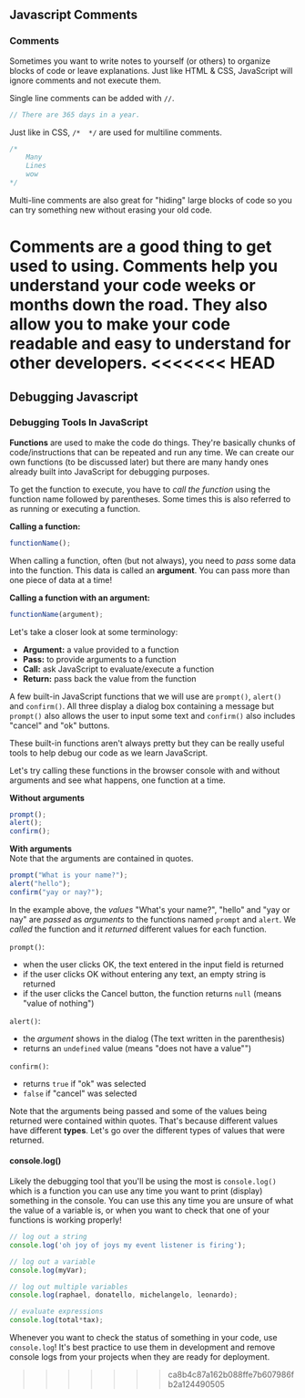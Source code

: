 ## Javascript Comments

### Comments
Sometimes you want to write notes to yourself (or others) to organize blocks of code or leave explanations. Just like HTML & CSS, JavaScript will ignore comments and not execute them.

Single line comments can be added with `//`.

```js
// There are 365 days in a year.
```

Just like in CSS,  `/*  */` are used for multiline comments.

```js
/* 
	Many 
	Lines
	wow
*/
```

Multi-line comments are also great for "hiding" large blocks of code so you can try something new without erasing your old code.

Comments are a good thing to get used to using. Comments help you understand your code weeks or months down the road. They also allow you to make your code readable and easy to understand for other developers. 
<<<<<<< HEAD
=======


## Debugging Javascript

### Debugging Tools In JavaScript

**Functions** are used to make the code do things. They're basically chunks of code/instructions that can be repeated and run any time. We can create our own functions (to be discussed later) but there are many handy ones already built into JavaScript for debugging purposes. 

To get the function to execute, you have to *call the function* using the function name followed by parentheses. Some times this is also referred to as running or executing a function. 

**Calling a function:** 

```js
functionName();
```

When calling a function, often (but not always), you need to *pass* some data into the function. This data is called an **argument**. You can pass more than one piece of data at a time! 

**Calling a function with an argument:** 

```js
functionName(argument);
```

Let's take a closer look at some terminology:  

- **Argument:** a value provided to a function
- **Pass:** to provide arguments to a function
- **Call:** ask JavaScript to evaluate/execute a function
- **Return:** pass back the value from the function

A few built-in JavaScript functions that we will use are `prompt()`, `alert()` and `confirm()`. All three display a dialog box containing a message but `prompt()` also allows the user to input some text and `confirm()` also includes "cancel" and "ok" buttons.

These built-in functions aren't always pretty but they can be really useful tools to help debug our code as we learn JavaScript. 

Let's try calling these functions in the browser console with and without arguments and see what happens, one function at a time.
	
**Without arguments**
```js
prompt();
alert();	
confirm();
```

**With arguments**  
Note that the arguments are contained in quotes.
```js
prompt("What is your name?");
alert("hello");
confirm("yay or nay?");
```

In the example above, the *values* "What's your name?", "hello" and "yay or nay" are *passed* as *arguments* to the functions named `prompt` and `alert`. We *called* the function and it *returned* different values for each function.

`prompt()`:

* when the user clicks OK, the text entered in the input field is returned
* if the user clicks OK without entering any text, an empty string is returned
* if the user clicks the Cancel button, the function returns `null` (means "value of nothing")

`alert()`:

* the *argument* shows in the dialog (The text written in the parenthesis)
* returns an `undefined` value (means "does not have a value"")

`confirm()`:

* returns `true` if "ok" was selected
* `false` if "cancel" was selected

Note that the arguments being passed and some of the values being returned were contained within quotes. That's because different values have different **types**. Let's go over the different types of values that were returned.


#### console.log()

Likely the debugging tool that you'll be using the most is `console.log()` which is a function you can use any time you want to print (display) something in the console. You can use this any time you are unsure of what the value of a variable is, or when you want to check that one of your functions is working properly! 

```js
// log out a string
console.log('oh joy of joys my event listener is firing');

// log out a variable
console.log(myVar);

// log out multiple variables 
console.log(raphael, donatello, michelangelo, leonardo);

// evaluate expressions
console.log(total*tax);

```

Whenever you want to check the status of something in your code, use `console.log`! It's best practice to use them in development and remove console logs from your projects when they are ready for deployment. 

>>>>>>> ca8b4c87a162b088ffe7b607986fb2a124490505
